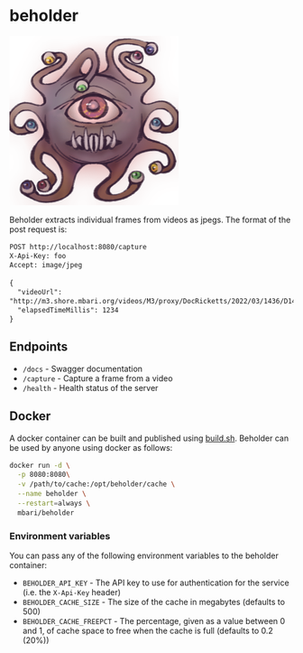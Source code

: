 # beholder

![Beholder](images/beholder.png)

Beholder extracts individual frames from videos as jpegs. The format of the post request is:

```text
POST http://localhost:8080/capture
X-Api-Key: foo
Accept: image/jpeg

{
  "videoUrl": "http://m3.shore.mbari.org/videos/M3/proxy/DocRicketts/2022/03/1436/D1436_20220322T132758Z_h264.mp4",
  "elapsedTimeMillis": 1234
}
```

## Endpoints

- `/docs` - Swagger documentation
- `/capture` - Capture a frame from a video
- `/health` - Health status of the server

## Docker

A docker container can be built and published using [build.sh](https://github.com/mbari-org/beholder/blob/main/build.sh). Beholder can be used by anyone using docker as follows:

```bash
docker run -d \
  -p 8080:8080\
  -v /path/to/cache:/opt/beholder/cache \
  --name beholder \
  --restart=always \
  mbari/beholder
```

### Environment variables

You can pass any of the following environment variables to the beholder container:

- `BEHOLDER_API_KEY` - The API key to use for authentication for the service (i.e. the `X-Api-Key` header)
- `BEHOLDER_CACHE_SIZE` - The size of the cache in megabytes (defaults to 500)
- `BEHOLDER_CACHE_FREEPCT` - The percentage, given as a value between 0 and 1, of cache space to free when the cache is full (defaults to 0.2 (20%))
